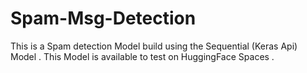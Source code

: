 # Spam-Msg-Detection
This is a Spam detection Model build using the Sequential (Keras Api) Model . This Model is available to test on HuggingFace Spaces .
